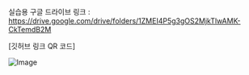실습용 구글 드라이브 링크 : https://drive.google.com/drive/folders/1ZMEI4P5g3gOS2MjkTlwAMK-CkTemdB2M

[깃허브 링크 QR 코드]

![Image](https://github.com/user-attachments/assets/90a72b37-cb50-46ea-93c8-acd693a2fd4c)